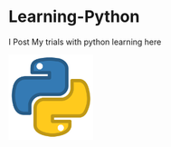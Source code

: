 # Learning-Python
I Post My trials with python learning here

<img src="Python Logo.webp" width = "150" height="150">
